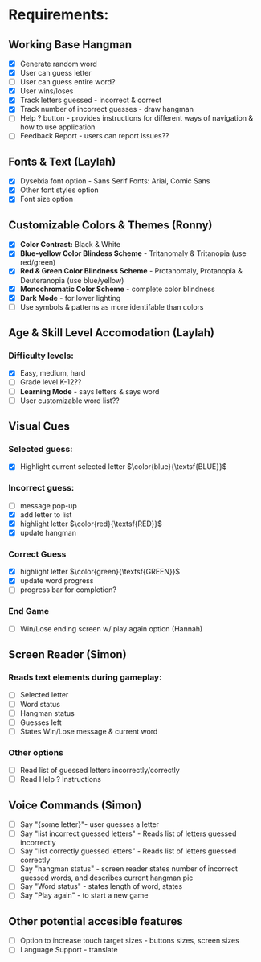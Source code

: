 # Requirements:
## Working Base Hangman
  - [X] Generate random word
  - [X] User can guess letter
  - [ ] User can guess entire word?
  - [X] User wins/loses
  - [X] Track letters guessed - incorrect & correct
  - [X] Track number of incorrect guesses - draw hangman
  - [ ] Help ? button - provides instructions for different ways of navigation & how to use application
  - [ ] Feedback Report - users can report issues??

## Fonts & Text (Laylah)
  - [X] Dyselxia font option - Sans Serif Fonts: Arial, Comic Sans
  - [X] Other font styles option
  - [X] Font size option

## Customizable Colors & Themes (Ronny)
  - [X] **Color Contrast:** Black & White
  - [X] **Blue-yellow Color Blindess Scheme** - Tritanomaly & Tritanopia (use red/green)
  - [X] **Red & Green Color Blindness Scheme** - Protanomaly, Protanopia & Deuteranopia (use blue/yellow)
  - [X] **Monochromatic Color Scheme** - complete color blindness
  - [X] **Dark Mode** - for lower lighting
  - [ ] Use symbols & patterns as more identifable than colors  

## Age & Skill Level Accomodation (Laylah)
### Difficulty levels:
  - [X] Easy, medium, hard
  - [ ] Grade level K-12??
  - [ ] **Learning Mode** - says letters & says word
  - [ ] User customizable word list??

## Visual Cues
### Selected guess:
  - [X] Highlight current selected letter $\color{blue}{\textsf{BLUE}}$
### Incorrect guess:
  - [ ] message pop-up
  - [X] add letter to list
  - [X] highlight letter $\color{red}{\textsf{RED}}$
  - [X] update hangman
### Correct Guess
  - [X] highlight letter $\color{green}{\textsf{GREEN}}$
  - [X] update word progress
  - [ ] progress bar for completion?
### End Game
  - [ ] Win/Lose ending screen w/ play again option (Hannah)

## Screen Reader (Simon)
### Reads text elements during gameplay:
  - [ ] Selected letter
  - [ ] Word status
  - [ ] Hangman status
  - [ ] Guesses left
  - [ ] States Win/Lose message & current word
### Other options
  - [ ] Read list of guessed letters incorrectly/correctly
  - [ ] Read Help ? Instructions

## Voice Commands (Simon)
  - [ ] Say "{some letter}"- user guesses a letter
  - [ ] Say "list incorrect guessed letters" - Reads list of letters guessed incorrectly
  - [ ] Say "list correctly guessed letters" - Reads list of letters guessed correctly
  - [ ] Say "hangman status" - screen reader states number of incorrect guessed words, and describes current hangman pic
  - [ ] Say "Word status" - states length of word, states 
  - [ ] Say "Play again" - to start a new game
## Other potential accesible features
  - [ ] Option to increase touch target sizes - buttons sizes, screen sizes
  - [ ] Language Support - translate
